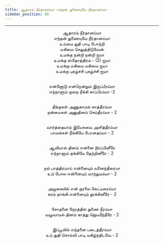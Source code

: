 ```yaml
---
title: ஆதாரம் நீர்தானய்யா எந்தன் துணையுமே நீர்தானய்யா
sidebar_position: 48
---
```


---
<center>
ஆதாரம் நீர்தானய்யா<br/>
எந்தன் துணையுமே நீர்தானய்யா<br/>
உம்மை துதி பாடி போற்றி<br/>
மகிமை செலுத்திடுவேன்<br/>
உமக்கு நன்றி நன்றி ஐயா<br/>
உமக்கு ஸ்தோத்திரம் - (2) ஐயா<br/>
உமக்கு மகிமை மகிமை ஐயா<br/>
உமக்கு புகழ்ச்சி புகழ்ச்சி ஐயா<br/><br/>

என்னோடு என்றென்றும் இருப்பீரய்யா<br/>
எந்நாளும் குறை நீக்கி காப்பீரய்யா -2<br/><br/>

தீங்குகள் அணுகாமல் காத்தீரய்யா<br/>
நன்மைகள் அனுதினம் செய்தீரய்யா - 2<br/><br/>

வார்த்தையாம் இயேசுவை அளித்தீரய்யா<br/>
பாவங்கள் நீங்கியே போனதய்யா - 2<br/><br/>

ஆவியால் தினம் என்னை நிரப்பினீரே<br/>
எந்நாளும் தங்கியே தேற்றினீரே - 2<br/><br/>

நல் பாத்திரமாய் என்னையும் வனைந்தீரையா<br/>
உம் போல என்னையும் மாற்றுமய்யா - 2<br/><br/>

அழுகையில் என் குரலை கேட்டீரைய்யா<br/>
கரம் தாங்கி என்னையும் தூக்கினீரே - 2<br/><br/>

சோதனை நேரத்தில் துணை நீரய்யா<br/>
வழுவாமல் தினம் காத்து ஜெயமீந்தீரே - 2<br/><br/>

இப்பூவில் எந்தனை படைத்தீரய்யா<br/>
உம் துதி சொல்லி பாடி மகிழ்ந்திடவே - 2
</center>